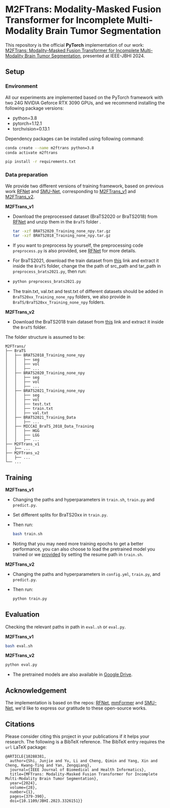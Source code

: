 # M2FTrans: Modality-Masked Fusion Transformer for Incomplete Multi-Modality Brain Tumor Segmentation

This repository is the official **PyTorch** implementation of our work: [M2FTrans: Modality-Masked Fusion Transformer for Incomplete Multi-Modality Brain Tumor Segmentation](https://doi.org/10.1109/JBHI.2023.3326151), presented at IEEE-JBHI 2024.

## Setup

### Environment

All our experiments are implemented based on the PyTorch framework with two 24G NVIDIA Geforce RTX 3090 GPUs, and we recommend installing the following package versions:

- python=3.8
- pytorch=1.12.1
- torchvision=0.13.1

Dependency packages can be installed using following command:

```bash
conda create --name m2ftrans python=3.8
conda activate m2ftrans

pip install -r requirements.txt
```

### Data preparation

We provide two different versions of training framework\, based on previous work [RFNet](https://github.com/dyh127/RFNet) and [SMU-Net](https://github.com/rezazad68/smunet), corresponding to [M2FTrans_v1](https://github.com/Jun-Jie-Shi/M2FTrans/tree/main/M2FTrans_v1) and [M2FTrans_v2](https://github.com/Jun-Jie-Shi/M2FTrans/tree/main/M2FTrans_v2).

**M2FTrans_v1**

- Download the preprocessed dataset (BraTS2020 or BraTS2018) from [RFNet](https://drive.google.com/drive/folders/1AwLwGgEBQwesIDTlWpubbwqxxd8brt5A?usp=sharing) and unzip them in the `BraTS` folder .

  ```bash
  tar -xzf BRATS2020_Training_none_npy.tar.gz
  tar -xzf BRATS2018_Training_none_npy.tar.gz
  ```
- If you want to preprocess by yourself, the preprocessing code ``preprocess.py`` is also provided, see [RFNet](https://github.com/dyh127/RFNet) for more details.
- For BraTS2021, download the train dataset from [this](https://www.kaggle.com/datasets/dschettler8845/brats-2021-task1) link and extract it inside the `BraTS` folder, change the the path of src_path and tar_path in `preprocess_brats2021.py`, then run:
- ```bash
  python preprocess_brats2021.py
  ```
- The train.txt, val.txt and test.txt of different datasets should be added in `BraTS20xx_Training_none_npy` folders, we also provide in `BraTS/BraTS20xx_Training_none_npy` folders.

**M2FTrans_v2**

- Download the BraTS2018 train dataset from [this](https://www.kaggle.com/sanglequang/brats2018) link and extract it inside the `BraTS` folder.

The folder structure is assumed to be:

```
M2FTrans/
├── BraTS
│   ├── BRATS2018_Training_none_npy
│   │   ├── seg
│   │   ├── vol
│   │   ├── ...
│   ├── BRATS2020_Training_none_npy
│   │   ├── seg
│   │   ├── vol
│   │   ├── ...
│   ├── BRATS2021_Training_none_npy
│   │   ├── seg
│   │   ├── vol
│   │   ├── test.txt
│   │   ├── train.txt
│   │   ├── val.txt
│   ├── BRATS2021_Training_Data
│   │   ├── ...
│   ├── MICCAI_BraTS_2018_Data_Training
│   │   ├── HGG
│   │   ├── LGG
│   │   ├── ...
├── M2FTrans_v1
│   ├── ...
├── M2FTrans_v2
│   ├── ...
└── ...
```

## Training

**M2FTrans_v1**

- Changing the paths and hyperparameters in ``train.sh``, ``train.py`` and ``predict.py``.
- Set different splits for BraTS20xx in ``train.py``.
- Then run:

  ```bash
  bash train.sh
  ```
- Noting that you may need more training epochs to get a better performance, you can also choose to load the pretrained model you trained or we [provided](https://drive.google.com/drive/folders/10lBPIO_gjuJvVMHJzQqADdi4WhptwdLI?usp=sharing) by setting the resume path in ``train.sh``.

**M2FTrans_v2**

- Changing the paths and hyperparameters in ``config.yml``, ``train.py``, and ``predict.py``.
- Then run:

  ```bash
  python train.py
  ```

## Evaluation

Checking the relevant paths in path in ``eval.sh`` or ``eval.py``.

**M2FTrans_v1**

```bash
bash eval.sh
```

**M2FTrans_v2**

```bash
python eval.py
```

- The pretrained models are also available in [Google Drive](https://drive.google.com/drive/folders/10lBPIO_gjuJvVMHJzQqADdi4WhptwdLI?usp=sharing).

## Acknowledgement

The implementation is based on the repos: [RFNet](https://github.com/dyh127/RFNet), [mmFormer](https://github.com/YaoZhang93/mmFormer) and [SMU-Net](https://github.com/rezazad68/smunet), we'd like to express our gratitude to these open-source works.

## Citations

Please consider citing this project in your publications if it helps your research. The following is a BibTeX reference. The BibTeX entry requires the `url` LaTeX package:

```
@ARTICLE{10288381,
  author={Shi, Junjie and Yu, Li and Cheng, Qimin and Yang, Xin and Cheng, Kwang-Ting and Yan, Zengqiang},
  journal={IEEE Journal of Biomedical and Health Informatics}, 
  title={MFTrans: Modality-Masked Fusion Transformer for Incomplete Multi-Modality Brain Tumor Segmentation}, 
  year={2024},
  volume={28},
  number={1},
  pages={379-390},
  doi={10.1109/JBHI.2023.3326151}}
```
